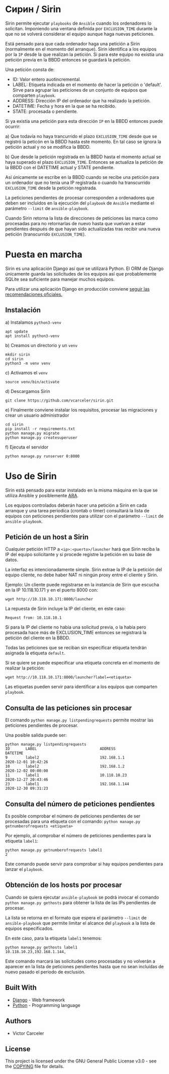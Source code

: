 # Сирин / Sirin

Sirin permite ejecutar `playbooks` de `Ansible` cuando los ordenadores lo solicitan. Imponiendo una ventana definida por `EXCLUSION_TIME` durante la que no se volverá considerar el equipo aunque haga nuevas peticiones.

Está pensado para que cada ordenador haga una petición a Sirin (normalmente en el momento del arranque). Sirin identifica a los equipos por la `IP` desde la que realizan la petición. Si para este equipo no existía una petición previa en la BBDD entonces se guardará la petición.

Una petición consta de:

 * ID: Valor entero auotincremental.
 * LABEL: Etiqueta indicada en el momento de hacer la petición o 'default'. Sirve para agrupar las peticiones de un conjunto de equipos que comparten `playbook`.
 * ADDRESS: Dirección IP del ordenador que ha realizado la petición.
 * DATETIME: Fecha y hora en la que se ha recibido.
 * STATE: procesada o pendiente.

Si ya existía una petición para esta dirección `IP` en la BBDD entonces puede ocurrir:

a) Que todavía no haya trancurrido el plazo `EXCLUSION_TIME` desde que se registró la peticón en la BBDD hasta este momento. En tal caso se ignora la petición actual y no se modifica la BBDD.

b) Que desde la petición registrada en la BBDD hasta el momento actual se haya superado el plazo `EXCLUSION_TIME`. Entonces se actualiza la petición de la BBDD con el DATETIME actual y STATE pendiente.

Así únicamente se escribe en la BBDD cuando se recibe una petición para un ordenador que no tenía una IP registrada o cuando ha transcurrido `EXCLUSION_TIME` desde la petición registrada.

La peticiones pendientes de procesar corresponden a ordenadores que deben ser incluidos en la ejecución del `playbook` de `Ansible` mediante el parámetro `--limit` de `ansible-playbook`.

Cuando Sirin retorna la lista de direcciones de peticiones las marca como procesadas para no retornarlas de nuevo hasta que vuelvan a estar pendientes después de que hayan sido actualizadas tras recibir una nueva petición (transcurrido `EXCLUSION_TIME`).

# Puesta en marcha

Sirin es una aplicación Django así que se utilizará Python. El ORM de Django únicamente guarda las solicitudes de los equipos así que probablemente SQLite sea suficiente para manejar muchos equipos.

Para utilizar una aplicación Django en producción conviene [seguir las recomendaciones oficiales.](https://docs.djangoproject.com/en/3.1/howto/deployment/)

## Instalación

a) Instalamos `python3-venv`

~~~
apt update
apt install python3-venv
~~~

b) Creamos un directorio y un `venv`

~~~
mkdir sirin
cd sirin
python3 -m venv venv
~~~

c) Activamos el `venv`

~~~
source venv/bin/activate
~~~

d) Descargamos Sirin

~~~
git clone https://github.com/vcarceler/sirin.git
~~~

e) Finalmente conviene instalar los requisitos, procesar las migraciones y crear un usuario administrador

~~~
cd sirin
pip install -r requirements.txt
python manage.py migrate
python manage.py createsuperuser
~~~

f) Ejecuta el servidor

~~~
python manage.py runserver 0:8000
~~~

# Uso de Sirin

Sirin está pensado para estar instalado en la misma máquina en la que se utiliza Ansible y posiblemente [ARA](https://github.com/ansible-community/ara).

Los equipos controlados deberán hacer una petición a Sirin en cada arranque y una tarea periodica (crontab o timer) consultará la lista de equipos con peticiones pendientes para utilizar con el parámetro `--limit` de `ansible-playbook`.

## Petición de un host a Sirin

Cualquier petición HTTP a `<ip>:<puerto>/launcher` hará que Sirin reciba la IP del equipo solicitante y si procede registre la petición en su base de datos.

La interfaz es intencionadamente simple. Sirin extrae la IP de la petición del equipo cliente, no debe haber NAT ni ningún proxy entre el cliente y Sirin.

Ejemplo: Un cliente puede registrarse en la instancia de Sirin que escucha en la IP 10.118.10.171 y en el puerto 8000 con:

~~~
wget http://10.118.10.171:8000/launcher
~~~

La repuesta de Sirin incluye la IP del cliente, en este caso:

~~~
Request from: 10.118.10.1
~~~

Si para la IP del cliente no había una solicitud previa, o la había pero procesada hace más de EXCLUSION_TIME entonces se registrará la petición del cliente en la BBDD.

Todas las peticiones que se reciban sin especificar etiqueta tendrán asignada la etiqueta `default`.

Si se quiere se puede especificar una etiqueta concreta en el momento de realizar la petición:

~~~
wget http://10.118.10.171:8000/launcher?label=<etiqueta>
~~~

Las etiquetas pueden servir para identificar a los equipos que comparten `playbook`.

## Consulta de las peticiones sin procesar

El comando `python manage.py listpendingrequests` permite mostrar las peticiones pendientes de procesar.

Una posible salida puede ser:

~~~
python manage.py listpendingrequests
ID       LABEL                            ADDRESS                          DATETIME                        
9        label2                           192.168.1.1                      2020-12-01 10:42:26             
10       label2                           192.168.1.2                      2020-12-02 00:00:00             
11       label1                           10.118.10.23                     2020-12-27 20:43:46             
23       label1                           192.168.1.144                    2020-12-30 09:31:23 
~~~

## Consulta del número de peticiones pendientes

Es posible comprobar el número de peticiones pendientes de ser procesadas para una etiqueta con el comando: `python manage.py getnumberofrequests <etiqueta>`

Por ejemplo, al comprobar el número de peticiones pendientes para la etiqueta `label1`:

~~~
python manage.py getnumberofrequests label1
2
~~~

Este comando puede servir para comprobar si hay equipos pendientes para lanzar el `playbook`.

## Obtención de los hosts por procesar

Cuando se quiera ejecutar `ansible-playbook` se podrá invocar el comando `python manage.py gethosts` para obtener la lista de las IPs pendientes de procesar.

La lista se retorna en el formato que espera el parámetro `--limit` de `ansible-playbook` que permite limitar el alcance del `playbook` a la lista de equipos especificados.

En este caso, para la etiqueta `label1` tenemos:

~~~
python manage.py gethosts label1
10.118.10.23,192.168.1.144,
~~~

Este comando marcará las solicitudes como procesadas y no volverán a aparecer en la lista de peticiones pendientes hasta que no sean incluídas de nuevo pasado el periodo de exclusión.

## Built With

* [Django](https://www.djangoproject.com/) - Web framework
* [Python](https://www.python.org/) - Programming language


## Authors

* Victor Carceler

## License

This project is licensed under the GNU General Public License v3.0 - see the [COPYING](COPYING) file for details.